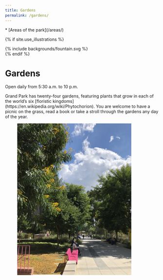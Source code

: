 ```yaml
---
title: Gardens
permalink: /gardens/
---
```


<nav markdown="1">
* [Areas of the park](/areas/)
</nav>

{% if site.use_illustrations %}
<style>
.girl {
  grid-column: -3/-1;
  grid-row: 1/5;
}
.girl svg {
  height: 20vmax;
  width: auto;
}
main h1 {
  grid-column-end: -3;
}
main h1 + p,
main h1 + p + p {
  grid-column-end: -3;
}
main > nav:first-child {
  grid-row-start: 1;
}
main > h1 + nav {
    grid-column: 3/-3;
}
</style>

<div class="girl">
{% include backgrounds/fountain.svg %}
</div>
{% endif %}

# Gardens

Open daily from 5:30 a.m. to 10 p.m.

<p style="grid-column-start: 2" markdown="1">
Grand Park has twenty-four gardens, featuring plants that grow in each of the world’s six [floristic kingdoms](https://en.wikipedia.org/wiki/Phytochorion). You are welcome to have a picnic on the grass, read a book or take a stroll through the gardens any day of the year.
</p>

<figure>
  <img src="/uploads/areas/gardens-2.jpg" alt="Gardens" height="500" />
</figure>
